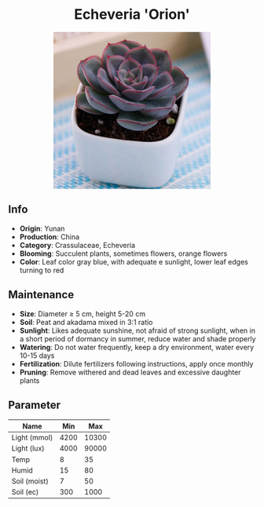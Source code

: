 <h1 align='center'>Echeveria 'Orion'</h1>
<p align="center">
    <img 
        align='center'
        width='320'
        src="../images/echeveria orion.png" 
        alt='Echeveria 'Orion'' />
</p>

## Info

 - **Origin**: Yunan
 - **Production**: China
 - **Category**: Crassulaceae, Echeveria
 - **Blooming**: Succulent plants, sometimes flowers, orange flowers
 - **Color**: Leaf color gray blue, with adequate e sunlight, lower leaf edges turning to red

## Maintenance

 - **Size**: Diameter ≥ 5 cm, height 5-20 cm
 - **Soil**: Peat and akadama mixed in 3:1 ratio
 - **Sunlight**: Likes adequate sunshine, not afraid of strong sunlight, when in a short period of dormancy in summer, reduce water and shade properly
 - **Watering**: Do not water frequently, keep a dry environment, water every 10-15 days
 - **Fertilization**: Dilute fertilizers following instructions, apply once monthly
 - **Pruning**: Remove withered and dead leaves and excessive daughter plants

## Parameter

| Name         | Min  | Max   |
|--------------|------|-------|
| Light (mmol) | 4200 | 10300  |
| Light (lux)  | 4000 | 90000 |
| Temp         | 8    | 35    |
| Humid        | 15   | 80    |
| Soil (moist) | 7   | 50    |
| Soil (ec)    | 300  | 1000  |